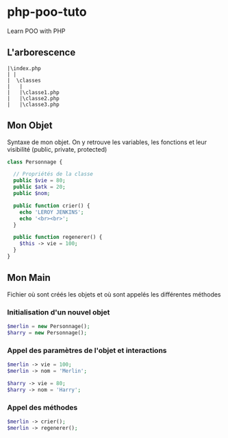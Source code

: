 # php-poo-tuto
Learn POO with PHP

## L'arborescence

```
|\index.php
| |
|  \classes
|   |
|   |\classe1.php
|   |\classe2.php
|   |\classe3.php
```

## Mon Objet

Syntaxe de mon objet. On y retrouve les variables, les fonctions et leur visibilité (public, private, protected)

```php
class Personnage {

  // Propriétés de la classe
  public $vie = 80;
  public $atk = 20;
  public $nom;

  public function crier() {
    echo 'LEROY JENKINS';
    echo '<br><br>';
  }

  public function regenerer() {
    $this -> vie = 100;
  }
}
```

## Mon Main

Fichier où sont créés les objets et où sont appelés les différentes méthodes

### Initialisation d'un nouvel objet

```php
$merlin = new Personnage();
$harry = new Personnage();
```

### Appel des paramètres de l'objet et interactions

```php
$merlin -> vie = 100;
$merlin -> nom = 'Merlin';

$harry -> vie = 80;
$harry -> nom = 'Harry';
```

### Appel des méthodes

```php
$merlin -> crier();
$merlin -> regenerer();
```

